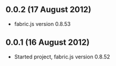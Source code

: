 ## 0.0.2 (17 August 2012)

  - fabric.js version 0.8.53

## 0.0.1 (16 August 2012)

  - Started project, fabric.js version 0.8.52